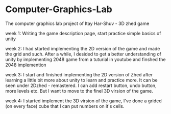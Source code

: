 # Computer-Graphics-Lab
The computer graphics lab project of Itay Har-Shuv - 3D zhed game

week 1: Writing the game description page, start practice simple basics of unity

week 2: I had started implementing the 2D version of the game and made the grid and such. After a while, I desided to get a better understanding of unity by implementing 2048 game from a tuturial in youtube and finshed the 2048 implemention

week 3: I start and finished implementing the 2D version of Zhed after learning a little bit more about unity to learn and practice more. It can be seen under 2Dzhed - remastered. I can add restart button, undo button, more levels etc. But I want to move to the finel 3D virsion of the game.

week 4: I started implement the 3D virsion of the game, I've done a grided (on every face) cube that I can put numbers on it's cells.
